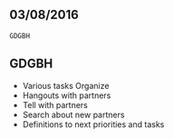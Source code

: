 03/08/2016
----------

`GDGBH`

## GDGBH

- Various tasks Organize
- Hangouts with partners
- Tell with partners
- Search about new partners
- Definitions to next priorities and tasks
